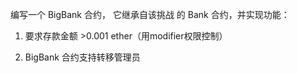 编写一个 BigBank 合约， 它继承自该挑战 的 Bank 合约，并实现功能：

1. 要求存款金额 >0.001 ether（用modifier权限控制）
   

2. BigBank 合约支持转移管理员


